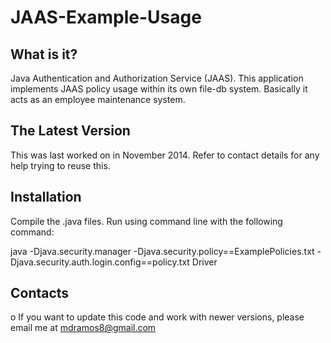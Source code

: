 JAAS-Example-Usage
==================


What is it?
-----------

Java Authentication and Authorization Service (JAAS). This application implements JAAS policy usage within its own file-db system. Basically it acts as an employee maintenance system. 

The Latest Version
------------------

This was last worked on in November 2014. Refer to contact details 
for any help trying to reuse this.


Installation
------------

Compile the .java files. Run using command line with the following command: 

java -Djava.security.manager -Djava.security.policy==ExamplePolicies.txt -Djava.security.auth.login.config==policy.txt Driver


Contacts
--------

o If you want to update this code and work with newer versions, please
email me at mdramos8@gmail.com
